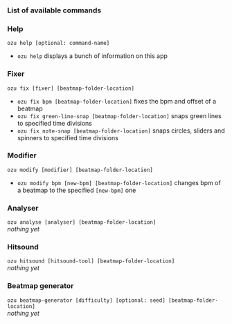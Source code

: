 ### List of available commands

### Help
```ozu help [optional: command-name]```
- ```ozu help``` displays a bunch of information on this app

### Fixer
```ozu fix [fixer] [beatmap-folder-location]```  
- ```ozu fix bpm [beatmap-folder-location]``` fixes the bpm and offset of a beatmap  
- ```ozu fix green-line-snap [beatmap-folder-location]``` snaps green lines to specified time divisions  
- ```ozu fix note-snap [beatmap-folder-location]``` snaps circles, sliders and spinners to specified time divisions  

### Modifier
```ozu modify [modifier] [beatmap-folder-location]```  
- ```ozu modify bpm [new-bpm] [beatmap-folder-location]``` changes bpm of a beatmap to the specified ```[new-bpm]``` one  

### Analyser
```ozu analyse [analyser] [beatmap-folder-location]```  
_nothing yet_

### Hitsound
```ozu hitsound [hitsound-tool] [beatmap-folder-location]```  
_nothing yet_

### Beatmap generator
```ozu beatmap-generator [difficulty] [optional: seed] [beatmap-folder-location]```  
_nothing yet_
